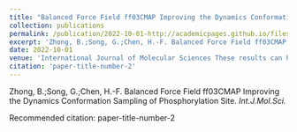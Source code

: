 ```yaml
---
title: "Balanced Force Field ff03CMAP Improving the Dynamics Conformation Sampling of Phosphorylation Site"
collection: publications
permalink: /publication/2022-10-01-http://academicpages.github.io/files/paper2.pdf
excerpt: 'Zhong, B.;Song, G.;Chen, H.-F. Balanced Force Field ff03CMAP Improving the Dynamics Conformation Sampling of Phosphorylation Site. <i>Int.J.Mol.Sci.</i>'
date: 2022-10-01
venue: 'International Journal of Molecular Sciences These results can help other researchers to choose suitable force field and solvent models to investigate the dynamic properties of phosphorylation proteins.'
citation: 'paper-title-number-2'
---
```

Zhong, B.;Song, G.;Chen, H.-F. Balanced Force Field ff03CMAP Improving the Dynamics Conformation Sampling of Phosphorylation Site. <i>Int.J.Mol.Sci.</i>

Recommended citation: paper-title-number-2